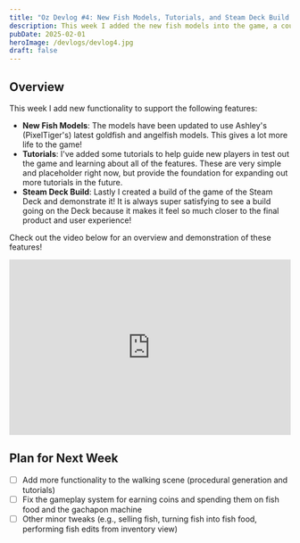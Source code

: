 ```yaml
---
title: "Oz Devlog #4: New Fish Models, Tutorials, and Steam Deck Build!"
description: This week I added the new fish models into the game, a couple of tutorials for demos, and show off the build on the Steam Deck!
pubDate: 2025-02-01
heroImage: /devlogs/devlog4.jpg
draft: false
---
```

## Overview

This week I add new functionality to support the following features:
- **New Fish Models**: The models have been updated to use Ashley's (PixelTiger's) latest goldfish and angelfish models. This gives a lot more life to the game!
- **Tutorials**: I've added some tutorials to help guide new players in test out the game and learning about all of the features. These are very simple and placeholder right now, but provide the foundation for expanding out more tutorials in the future.
- **Steam Deck Build**: Lastly I created a build of the game of the Steam Deck and demonstrate it! It is always super satisfying to see a build going on the Deck because it makes it feel so much closer to the final product and user experience!

Check out the video below for an overview and demonstration of these features!

<iframe width="100%" height="315" src="https://www.youtube.com/embed/yx0CBFtERqA?si=oZIOueyDuoFUavom" title="YouTube video player" frameborder="0" allow="accelerometer; autoplay; clipboard-write; encrypted-media; gyroscope; picture-in-picture; web-share" referrerpolicy="strict-origin-when-cross-origin" allowfullscreen></iframe>

## Plan for Next Week
- [ ] Add more functionality to the walking scene (procedural generation and tutorials)
- [ ] Fix the gameplay system for earning coins and spending them on fish food and the gachapon machine
- [ ] Other minor tweaks (e.g., selling fish, turning fish into fish food, performing fish edits from inventory view)